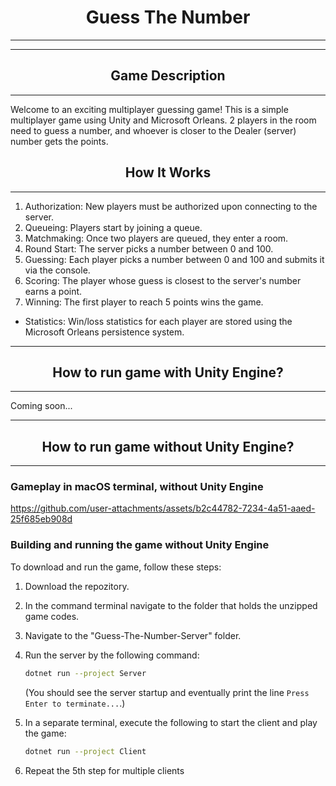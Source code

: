 <h1 align="center">Guess The Number</h1>

---
---

<h2 align="center">Game Description</h2>

---

Welcome to an exciting multiplayer guessing game! This is a simple multiplayer game using Unity and Microsoft Orleans. 2 players in the room need to guess a number, and whoever is closer to the Dealer (server) number gets the points.

<h2 align="center">How It Works</h2>

---

   1. Authorization: New players must be authorized upon connecting to the server.
   2. Queueing: Players start by joining a queue.
   3. Matchmaking: Once two players are queued, they enter a room.
   4. Round Start: The server picks a number between 0 and 100.
   5. Guessing: Each player picks a number between 0 and 100 and submits it via the console.
   6. Scoring: The player whose guess is closest to the server's number earns a point.
   7. Winning: The first player to reach 5 points wins the game.

   * Statistics: Win/loss statistics for each player are stored using the Microsoft Orleans persistence system.
     
---

<h2 align="center">How to run game with Unity Engine?</h2>

---

Coming soon...

---


<h2 align="center">How to run game without Unity Engine?</h2>

---

<h3 align="left">Gameplay in macOS terminal, without Unity Engine</h3>

https://github.com/user-attachments/assets/b2c44782-7234-4a51-aaed-25f685eb908d


<h3 align="left">Building and running the game without Unity Engine</h3>

To download and run the game, follow these steps:

1. Download the repozitory.
2. In the command terminal navigate to the folder that holds the unzipped game codes.
3. Navigate to the "Guess-The-Number-Server" folder.
4. Run the server by the following command:

   ``` bash
   dotnet run --project Server
   ```

   (You should see the server startup and eventually print the line `Press Enter to terminate...`.)
5. In a separate terminal, execute the following to start the client and play the game:

   ``` bash
   dotnet run --project Client
   ```

6. Repeat the 5th step for multiple clients
